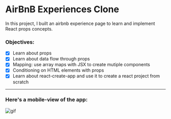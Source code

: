 # AirBnB Experiences Clone

In this project, I built an airbnb experience page to learn and implement React props concepts.

<h3>Objectives:</h3>

- [x] Learn about props
- [x] Learn about data flow through props
- [x] Mapping: use array maps with JSX to create mutiple components
- [x] Conditioning on HTML elements with props
- [x] Learn about react-create-app and use it to create a react project from scratch

---

<h3>Here's a mobile-view of the app:</h3>

![gif](airbnb-react.gif)
